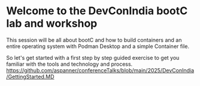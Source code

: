 # Welcome to the DevConIndia bootC lab and workshop
This session will be all about bootC and how to build containers and an entire operating system with Podman Desktop and a simple Container file.

So let's get started with a first step by step guided exercise to get you familiar with the tools and technology and process.
https://github.com/aspanner/conferenceTalks/blob/main/2025/DevConIndia/GettingStarted.MD
